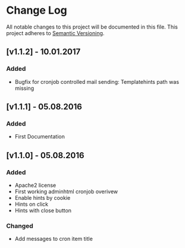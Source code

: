 # Change Log
All notable changes to this project will be documented in this file.
This project adheres to [Semantic Versioning](http://semver.org/).

## [v1.1.2] - 10.01.2017

### Added
- Bugfix for cronjob controlled mail sending: Templatehints path was missing

## [v1.1.1] - 05.08.2016

### Added
- First Documentation

## [v1.1.0] - 05.08.2016

### Added
- Apache2 license
- First working adminhtml cronjob overivew
- Enable hints by cookie
- Hints on click
- Hints with close button

### Changed

- Add messages to cron item title